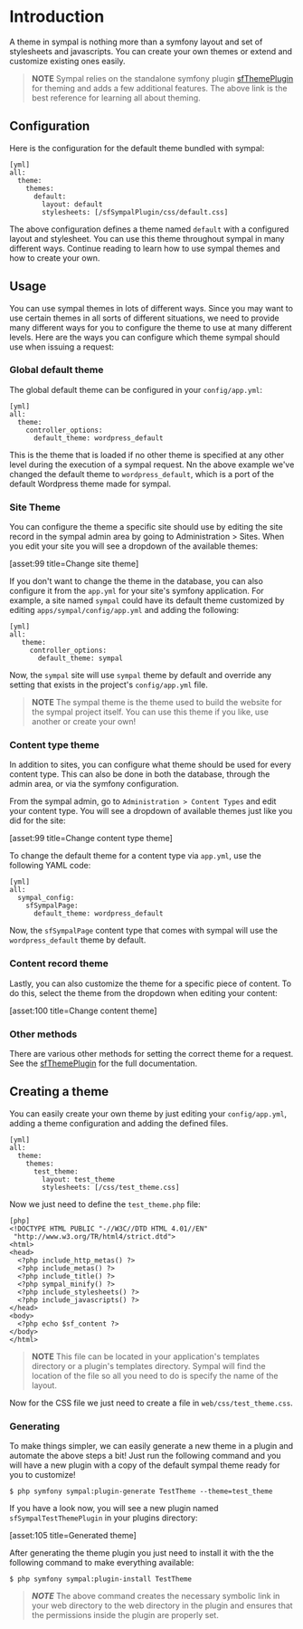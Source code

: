 # Introduction

A theme in sympal is nothing more than a symfony layout and set of
stylesheets and javascripts. You can create your own themes or extend
and customize existing ones easily.

>**NOTE**
>Sympal relies on the standalone symfony plugin [sfThemePlugin](http://github.com/weaverryan/sfThemePlugin)
>for theming and adds a few additional features. The above link is the best
>reference for learning all about theming.

## Configuration

Here is the configuration for the default theme bundled with sympal:

    [yml]
    all:
      theme:
        themes:
          default:
            layout: default
            stylesheets: [/sfSympalPlugin/css/default.css]

The above configuration defines a theme named `default` with a configured
layout and stylesheet. You can use this theme throughout sympal in many
different ways. Continue reading to learn how to use sympal themes and
how to create your own.

## Usage

You can use sympal themes in lots of different ways. Since you may want to
use certain themes in all sorts of different situations, we need to provide
many different ways for you to configure the theme to use at many different
levels. Here are the ways you can configure which theme sympal should use
when issuing a request:

### Global default theme

The global default theme can be configured in your `config/app.yml`:

    [yml]
    all:
      theme:
        controller_options:
          default_theme: wordpress_default

This is the theme that is loaded if no other theme is specified at any
other level during the execution of a sympal request. Nn the above example
we've changed the default theme to `wordpress_default`, which is a port
of the default Wordpress theme made for sympal.

### Site Theme

You can configure the theme a specific site should use by editing the
site record in the sympal admin area by going to Administration > Sites.
When you edit your site you will see a dropdown of the available themes:

[asset:99 title=Change site theme]

If you don't want to change the theme in the database, you can also
configure it from the `app.yml` for your site's symfony application. For
example, a site named `sympal` could have its default theme customized
by editing `apps/sympal/config/app.yml` and adding the following:

    [yml]
    all:
       theme:
         controller_options:
           default_theme: sympal

Now, the `sympal` site will use `sympal` theme by default and override
any setting that exists in the project's `config/app.yml` file.

>**NOTE**
>The sympal theme is the theme used to build the website for the sympal
>project itself. You can use this theme if you like, use another or create
>your own!

### Content type theme

In addition to sites, you can configure what theme should be used for
every content type. This can also be done in both the database, through
the admin area, or via the symfony configuration.

From the sympal admin, go to `Administration > Content Types` and edit
your content type. You will see a dropdown of available themes just like
you did for the site:

[asset:99 title=Change content type theme]

To change the default theme for a content type via `app.yml`, use the
following YAML code:

    [yml]
    all:
      sympal_config:
        sfSympalPage:
          default_theme: wordpress_default

Now, the `sfSympalPage` content type that comes with sympal will use the
`wordpress_default` theme by default.

### Content record theme

Lastly, you can also customize the theme for a specific piece of content.
To do this, select the theme from the dropdown when editing your content:

[asset:100 title=Change content theme]

### Other methods

There are various other methods for setting the correct theme for a request.
See the [sfThemePlugin](http://github.com/weaverryan/sfThemePlugin) for the
full documentation.

## Creating a theme

You can easily create your own theme by just editing your `config/app.yml`,
adding a theme configuration and adding the defined files.

    [yml]
    all:
      theme:
        themes:
          test_theme:
            layout: test_theme
            stylesheets: [/css/test_theme.css]

Now we just need to define the `test_theme.php` file:

    [php]
    <!DOCTYPE HTML PUBLIC "-//W3C//DTD HTML 4.01//EN"
     "http://www.w3.org/TR/html4/strict.dtd">
    <html>
    <head>
      <?php include_http_metas() ?>
      <?php include_metas() ?>
      <?php include_title() ?>
      <?php sympal_minify() ?>
      <?php include_stylesheets() ?>
      <?php include_javascripts() ?>
    </head>
    <body>
      <?php echo $sf_content ?>
    </body>
    </html>

>**NOTE**
>This file can be located in your application's templates directory or a
>plugin's templates directory. Sympal will find the location of the file
>so all you need to do is specify the name of the layout.

Now for the CSS file we just need to create a file in `web/css/test_theme.css`.

### Generating

To make things simpler, we can easily generate a new theme in a plugin
and automate the above steps a bit! Just run the following command and
you will have a new plugin with a copy of the default sympal theme ready
for you to customize!

    $ php symfony sympal:plugin-generate TestTheme --theme=test_theme

If you have a look now, you will see a new plugin named `sfSympalTestThemePlugin`
in your plugins directory:

[asset:105 title=Generated theme]

After generating the theme plugin you just need to install it with the the
following command to make everything available:

    $ php symfony sympal:plugin-install TestTheme

>***NOTE***
>The above command creates the necessary symbolic link in your web directory
>to the web directory in the plugin and ensures that the permissions inside
>the plugin are properly set.